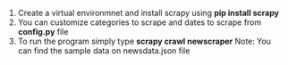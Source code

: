 1) Create a virtual environmnet and install scrapy using **pip install scrapy**
2) You can customize categories to scrape and dates to scrape from **config.py** file
3) To run the program simply type **scrapy crawl newscraper**
Note: You can find the sample data on newsdata.json file